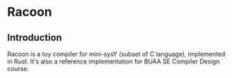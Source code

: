 # Racoon

## Introduction

Racoon is a toy compiler for mini-sysY (subset of C language), implemented in Rust.
It's also a reference implementation for BUAA SE Compiler Design course.
